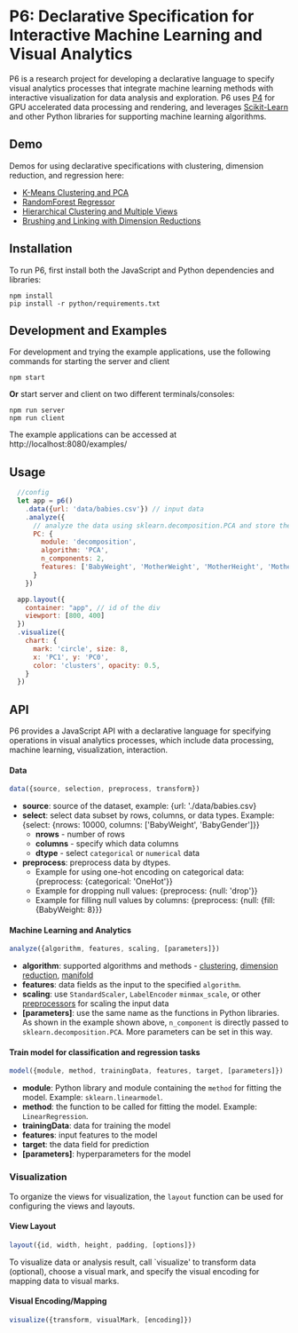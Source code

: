 # P6: Declarative Specification for Interactive Machine Learning and Visual Analytics

P6 is a research project for developing a declarative language to specify visual analytics processes that integrate machine learning methods with interactive visualization for data analysis and exploration. P6 uses [P4](https://github.com/jpkli/p4) for GPU accelerated data processing and rendering, and leverages [Scikit-Learn](https://scikit-learn.org/stable/) and other Python libraries for supporting machine learning algorithms.


## Demo 

Demos for using declarative specifications with clustering, dimension reduction, and regression here:

* [K-Means Clustering and PCA](http://stream.cs.ucdavis.edu:8888/#clustering)
* [RandomForest Regressor](http://stream.cs.ucdavis.edu:8888/#regression)
* [Hierarchical Clustering and Multiple Views](http://stream.cs.ucdavis.edu:8888/#multiview)
* [Brushing and Linking with Dimension Reductions](http://stream.cs.ucdavis.edu:8888/#triviewbrush)


## Installation

To run P6, first install both the JavaScript and Python dependencies and libraries:

```
npm install
pip install -r python/requirements.txt
```

## Development and Examples

For development and trying the example applications, use the following commands for starting the server and client

```
npm start
```

__Or__ start server and client on two different terminals/consoles:

```
npm run server
npm run client
```

The example applications can be accessed at http://localhost:8080/examples/

## Usage 

```javascript
  //config 
  let app = p6()
    .data({url: 'data/babies.csv'}) // input data
    .analyze({
      // analyze the data using sklearn.decomposition.PCA and store the result in a new variable 'PC'
      PC: {
        module: 'decomposition',
        algorithm: 'PCA',
        n_components: 2,
        features: ['BabyWeight', 'MotherWeight', 'MotherHeight', 'MotherWgtGain', 'MotherAge'] 
      }
    })

  app.layout({
    container: "app", // id of the div
    viewport: [800, 400]
  })
  .visualize({
    chart: {
      mark: 'circle', size: 8,
      x: 'PC1', y: 'PC0',
      color: 'clusters', opacity: 0.5,
    }
  })
```

## API

P6 provides a JavaScript API with a declarative language for specifying operations in visual analytics processes, which include data processing, machine learning, visualization, interaction.

#### Data
```javascript
data({source, selection, preprocess, transform})
```
* __source__: source of the dataset, example: {url: './data/babies.csv}
* __select__: select data subset by rows, columns, or data types. Example: {select: {nrows: 10000, columns: ['BabyWeight', 'BabyGender']}}
  * __nrows__ - number of rows
  * __columns__ - specify which data columns
  * __dtype__ - select `categorical` or `numerical` data
* __preprocess__: preprocess data by dtypes.
  * Example for using one-hot encoding on categorical data: {preprocess: {categorical: 'OneHot'}}
  * Example for dropping null values: {preprocess: {null: 'drop'}}
  * Example for filling null values by columns: {preprocess: {null: {fill: {BabyWeight: 8}}}


#### Machine Learning and Analytics
```javascript
analyze({algorithm, features, scaling, [parameters]})
```
* __algorithm__: supported algorithms and methods - [clustering](https://scikit-learn.org/stable/modules/clustering.html), [dimension reduction](https://scikit-learn.org/stable/modules/classes.html#module-sklearn.decomposition), [manifold](https://scikit-learn.org/stable/modules/manifold.html)
* __features__: data fields as the input to the specified `algorithm`.
* __scaling__: use `StandardScaler`,  `LabelEncoder` `minmax_scale`, or other [preprocessors](https://scikit-learn.org/stable/modules/classes.html#module-sklearn.preprocessing) for scaling the input data
* __[parameters]__: use the same name as the functions in Python libraries. As shown in the example shown above, `n_component` is directly passed to `sklearn.decomposition.PCA`. More parameters can be set in this way. 

#### Train model for classification and regression tasks

```javascript
model({module, method, trainingData, features, target, [parameters]})
```
* __module__: Python library and module containing the `method` for fitting the model. Example: `sklearn.linearmodel`.
* __method__: the function to be called for fitting the model. Example: `LinearRegression`.
* __trainingData__: data for training the model
* __features__: input features to the model
* __target__: the data field for prediction
* __[parameters]__: hyperparameters for the model


### Visualization
To organize the views for visualization, the `layout` function can be used for configuring the views and layouts.

#### View Layout
```javascript
layout({id, width, height, padding, [options]})
```

To visualize data or analysis result, call `visualize' to transform data (optional), choose a visual mark, and specify the visual encoding for mapping data to visual marks. 

#### Visual Encoding/Mapping
```javascript
visualize({transform, visualMark, [encoding]})
```


